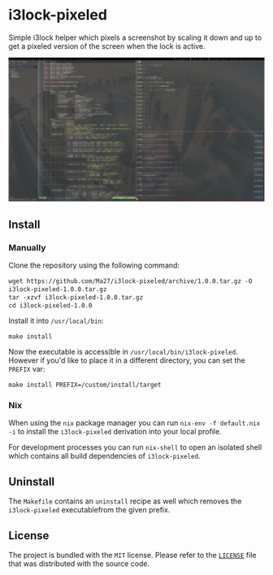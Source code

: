 i3lock-pixeled
==============

Simple i3lock helper which pixels a screenshot by scaling it down and up to get a pixeled version
of the screen when the lock is active.

![i3lock-pixeled Example](screen.png)

## Install

### Manually

Clone the repository using the following command:

```
wget https://github.com/Ma27/i3lock-pixeled/archive/1.0.0.tar.gz -O i3lock-pixeled-1.0.0.tar.gz
tar -xzvf i3lock-pixeled-1.0.0.tar.gz
cd i3lock-pixeled-1.0.0
```

Install it into `/usr/local/bin`:

```
make install
```

Now the executable is accessible in `/usr/local/bin/i3lock-pixeled`.
However if you'd like to place it in a different directory, you can set the `PREFIX` var:

```
make install PREFIX=/custom/install/target
```

### Nix

When using the `nix` package manager you can run `nix-env -f default.nix -i` to install the `i3lock-pixeled` derivation into your local profile.

For development processes you can run `nix-shell` to open an isolated shell which contains all build dependencies of `i3lock-pixeled`.

## Uninstall

The `Makefile` contains an `uninstall` recipe as well which removes the `i3lock-pixeled` executablefrom the given prefix.

## License

The project is bundled with the `MIT` license. Please refer to the [`LICENSE`](https://github.com/Ma27/i3lock-pixeled/blob/master/LICENSE) file that was distributed with the source code.
